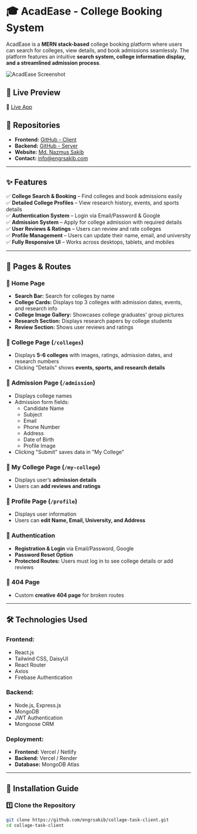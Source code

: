 # 🎓 AcadEase - College Booking System

AcadEase is a **MERN stack-based** college booking platform where users can search for colleges, view details, and book admissions seamlessly. The platform features an intuitive **search system, college information display, and a streamlined admission process**.

![AcadEase Screenshot](https://i.ibb.co.com/SXsBdhyY/image.png)

## 🚀 Live Preview  
🔗 [Live App](https://your-live-link.com)  

## 📂 Repositories  
- **Frontend:** [GitHub - Client](https://github.com/engrsakib/collage-task-client)  
- **Backend:** [GitHub - Server](https://github.com/engrsakib/collage-task-server)  
- **Website:** [Md. Nazmus Sakib](https://www.engrsakib.com/)  
- **Contact:** info@engrsakib.com 
---

## ✨ Features  

✅ **College Search & Booking** – Find colleges and book admissions easily  
✅ **Detailed College Profiles** – View research history, events, and sports details  
✅ **Authentication System** – Login via Email/Password & Google  
✅ **Admission System** – Apply for college admission with required details  
✅ **User Reviews & Ratings** – Users can review and rate colleges  
✅ **Profile Management** – Users can update their name, email, and university  
✅ **Fully Responsive UI** – Works across desktops, tablets, and mobiles  

---

## 📌 Pages & Routes  

### 🔹 Home Page  
- **Search Bar:** Search for colleges by name  
- **College Cards:** Displays top 3 colleges with admission dates, events, and research info  
- **College Image Gallery:** Showcases college graduates' group pictures  
- **Research Section:** Displays research papers by college students  
- **Review Section:** Shows user reviews and ratings  

### 🔹 College Page (`/colleges`)  
- Displays **5-6 colleges** with images, ratings, admission dates, and research numbers  
- Clicking "Details" shows **events, sports, and research details**  

### 🔹 Admission Page (`/admission`)  
- Displays college names  
- Admission form fields:  
  - Candidate Name  
  - Subject  
  - Email  
  - Phone Number  
  - Address  
  - Date of Birth  
  - Profile Image  
- Clicking "Submit" saves data in "My College"  

### 🔹 My College Page (`/my-college`)  
- Displays user’s **admission details**  
- Users can **add reviews and ratings**  

### 🔹 Profile Page (`/profile`)  
- Displays user information  
- Users can **edit Name, Email, University, and Address**  

### 🔹 Authentication  
- **Registration & Login** via Email/Password, Google  
- **Password Reset Option**  
- **Protected Routes:** Users must log in to see college details or add reviews  

### 🔹 404 Page  
- Custom **creative 404 page** for broken routes  

---

## 🛠️ Technologies Used  

### **Frontend:**  
- React.js  
- Tailwind CSS, DaisyUI  
- React Router  
- Axios  
- Firebase Authentication  

### **Backend:**  
- Node.js, Express.js  
- MongoDB  
- JWT Authentication  
- Mongoose ORM  

### **Deployment:**  
- **Frontend:** Vercel / Netlify  
- **Backend:** Vercel / Render  
- **Database:** MongoDB Atlas  

---

## 📌 Installation Guide  

### 1️⃣ Clone the Repository  
```bash
git clone https://github.com/engrsakib/collage-task-client.git
cd collage-task-client
